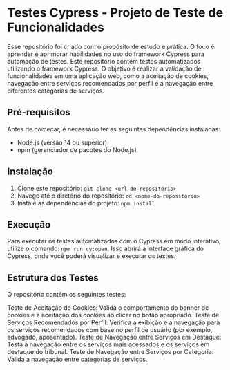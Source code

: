 # Testes Cypress - Projeto de Teste de Funcionalidades

Esse repositório foi criado com o propósito de estudo e prática. O foco é aprender e aprimorar habilidades no uso do framework Cypress para automação de testes. Este repositório contém testes automatizados utilizando o framework Cypress. O objetivo é realizar a validação de funcionalidades em uma aplicação web, como a aceitação de cookies, navegação entre serviços recomendados por perfil e a navegação entre diferentes categorias de serviços.

## Pré-requisitos
Antes de começar, é necessário ter as seguintes dependências instaladas:
- Node.js (versão 14 ou superior)
- npm (gerenciador de pacotes do Node.js)

## Instalação
1. Clone este repositório: `git clone <url-do-repositório>`
2. Navege até o diretório do repositório: `cd <nome-do-repositório>`
3. Instale as dependências do projeto: `npm install`

## Execução 
Para executar os testes automatizados com o Cypress em modo interativo, utilize o comando:
`npm run cy:open`. Isso abrirá a interface gráfica do Cypress, onde você poderá visualizar e executar os testes.

## Estrutura dos Testes
O repositório contém os seguintes testes:

Teste de Aceitação de Cookies: Valida o comportamento do banner de cookies e a aceitação dos cookies ao clicar no botão apropriado.
Teste de Serviços Recomendados por Perfil: Verifica a exibição e a navegação para os serviços recomendados com base no perfil de usuário (por exemplo, advogado, aposentado).
Teste de Navegação entre Serviços em Destaque: Testa a navegação entre os serviços mais acessados e os serviços em destaque do tribunal.
Teste de Navegação entre Serviços por Categoria: Valida a navegação entre categorias de serviços.
